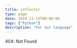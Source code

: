 ```yaml
---
title: inflector
type: page
date: 2019-11-15T00:00:00
tags: ["Python"]
description: "For our language"
---
```


404: Not Found
